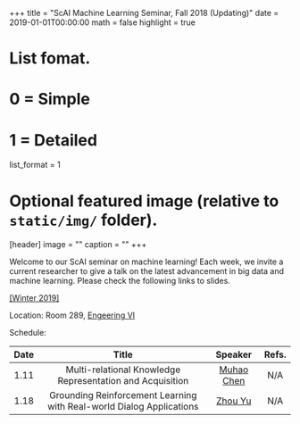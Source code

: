 +++
title = "ScAI Machine Learning Seminar, Fall 2018 (Updating)"
date = 2019-01-01T00:00:00
math = false
highlight = true

# List fomat.
#   0 = Simple
#   1 = Detailed
list_format = 1

# Optional featured image (relative to `static/img/` folder).
[header]
image = ""
caption = ""
+++

Welcome to our ScAI seminar on machine learning! Each week, we invite a current researcher to give a talk on the latest advancement in big data and machine learning. Please check the following links to slides.

[\[Winter 2019\]](https://scai.cs.ucla.edu/?page_id=373)

Location: Room 289, [Engeering VI](https://goo.gl/maps/UajRgvm2TRR2)

Schedule:

|  Date |                        Title                        |               Speaker              |  Refs. |
|:-----:|:---------------------------------------------------:|:----------------------------------:|:----------:|
| 1.11 | Multi-relational Knowledge Representation and Acquisition | [Muhao Chen](http://yellowstone.cs.ucla.edu/~muhao/) |  N/A |
| 1.18 | Grounding Reinforcement Learning with Real-world Dialog Applications | [Zhou Yu](http://zhouyu.cs.ucdavis.edu/) |  N/A |
